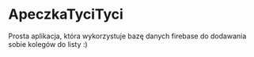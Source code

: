 # ApeczkaTyciTyci
 
Prosta aplikacja, która wykorzystuje bazę danych firebase do dodawania sobie kolegów do listy :)
